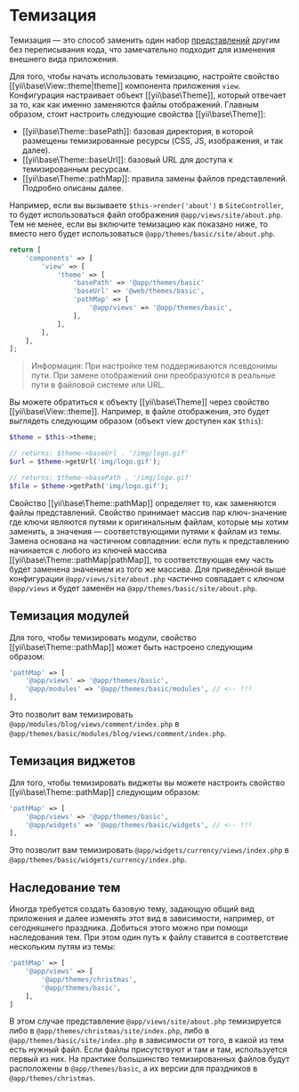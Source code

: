 Темизация
=========

Темизация — это способ заменить один набор [представлений](structure-views.md) другим без переписывания кода, что
замечательно подходит для изменения внешнего вида приложения.

Для того, чтобы начать использовать темизацию, настройте свойство [[yii\base\View::theme|theme]] компонента
приложения `view`. Конфигурация настраивает объект [[yii\base\Theme]], который отвечает за то, как как именно
заменяются файлы отображений. Главным образом, стоит настроить следующие свойства [[yii\base\Theme]]:

- [[yii\base\Theme::basePath]]: базовая директория, в которой размещены темизированные ресурсы (CSS, JS, изображения,
  и так далее).
- [[yii\base\Theme::baseUrl]]: базовый URL для доступа к темизированным ресурсам.
- [[yii\base\Theme::pathMap]]: правила замены файлов представлений. Подробно описаны далее.
 
Например, если вы вызываете `$this->render('about')` в `SiteController`, то будет использоваться файл отображения
`@app/views/site/about.php`. Тем не менее, если вы включите темизацию как показано ниже, то вместо него будет
использоваться `@app/themes/basic/site/about.php`. 

```php
return [
    'components' => [
        'view' => [
            'theme' => [
                'basePath' => '@app/themes/basic'
                'baseUrl' => '@web/themes/basic',
                'pathMap' => [
                    '@app/views' => '@app/themes/basic',
                ],
            ],
        ],
    ],
];
```

> Информация: При настройке тем поддерживаются псевдонимы пути. При замене отображений они преобразуются в реальные
  пути в файловой системе или URL.

Вы можете обратиться к объекту [[yii\base\Theme]] через свойство [[yii\base\View::theme]]. Например,
в файле отображения, это будет выглядеть следующим образом (объект view доступен как `$this`):

```php
$theme = $this->theme;

// returns: $theme->baseUrl . '/img/logo.gif'
$url = $theme->getUrl('img/logo.gif');

// returns: $theme->basePath . '/img/logo.gif'
$file = $theme->getPath('img/logo.gif');
```

Свойство [[yii\base\Theme::pathMap]] определяет то, как заменяются файлы представлений. Свойство принимает массив пар 
ключ-значение где ключи являются путями к оригинальным файлам, которые мы хотим заменить, а значения — соответствующими 
путями к файлам из темы. Замена основана на частичном совпадении: если путь к представлению начинается с любого из ключей 
массива [[yii\base\Theme::pathMap|pathMap]], то соответствующая ему часть будет заменена значением из того же массива.
Для приведённой выше конфигурации `@app/views/site/about.php` частично совпадает с ключом `@app/views` и будет
заменён на `@app/themes/basic/site/about.php`.


## Темизация модулей <span id="theming-modules"></span>

Для того, чтобы темизировать модули, свойство [[yii\base\Theme::pathMap]] может быть настроено следующим образом:

```php
'pathMap' => [
    '@app/views' => '@app/themes/basic',
    '@app/modules' => '@app/themes/basic/modules', // <-- !!!
],
```

Это позволит вам темизировать `@app/modules/blog/views/comment/index.php` в `@app/themes/basic/modules/blog/views/comment/index.php`.


## Темизация виджетов <span id="theming-widgets"></span>

Для того, чтобы темизировать виджеты вы можете настроить свойство [[yii\base\Theme::pathMap]] следующим образом:

```php
'pathMap' => [
    '@app/views' => '@app/themes/basic',
    '@app/widgets' => '@app/themes/basic/widgets', // <-- !!!
],
```

Это позволит вам темизировать `@app/widgets/currency/views/index.php` в `@app/themes/basic/widgets/currency/index.php`.


## Наследование тем <span id="theme-inheritance"></span>

Иногда требуется создать базовую тему, задающую общий вид приложения и далее изменять этот вид в зависимости, например,
от сегодняшнего праздника. Добиться этого можно при помощи наследования тем. При этом один путь к файлу ставится в 
соответствие нескольким путям из темы:

```php
'pathMap' => [
    '@app/views' => [
        '@app/themes/christmas',
        '@app/themes/basic',
    ],
]
```

В этом случае представление `@app/views/site/about.php` темизируется либо в `@app/themes/christmas/site/index.php`, 
либо в `@app/themes/basic/site/index.php` в зависимости от того, в какой из тем есть нужный файл. Если файлы присутствуют
и там и там, используется первый из них. На практике большинство темизированных файлов будут расположены
в `@app/themes/basic`, а их версии для праздников в `@app/themes/christmas`.
